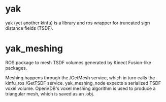 # yak 
yak (yet another kinfu) is a library and ros wrapper for truncated sign distance fields (TSDF). 

# yak_meshing
ROS package to mesh TSDF volumes generated by Kinect Fusion-like packages.

Meshing happens through the /GetMesh service, which in turn calls the kinfu_ros /GetTSDF service. yak_meshing_node expects a serialized TSDF voxel volume. OpenVDB's voxel meshing algorithm is used to produce a triangular mesh, which is saved as an .obj.
